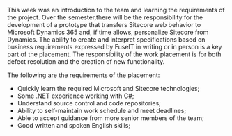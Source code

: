 This week was an introduction to the team and learning the requirements of the project. Over the semester,there will be the responsibility for the development of a prototype that transfers Sitecore web behavior to Microsoft Dynamics 365 and, if time allows, personalize Sitecore from Dynamics. The ability to create and interpret specifications based on business requirements expressed by FuseIT in writing or in person is a key part of the placement. The responsibility of the work placement is for both defect resolution and the creation of new functionality.

The following are the requirements of the placement:

- Quickly learn the required Microsoft and Sitecore technologies;
- Some .NET experience working with C#;
- Understand source control and code repositories;
- Ability to self-maintain work schedule and meet deadlines;
- Able to accept guidance from more senior members of the team;
- Good written and spoken English skills;
